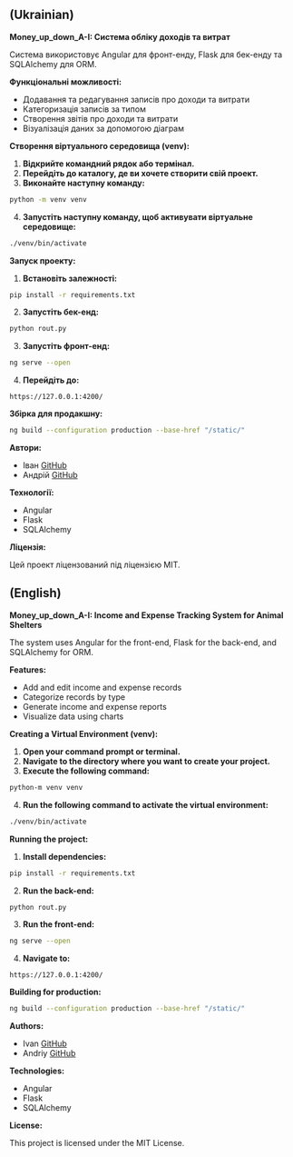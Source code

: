 ## (Ukrainian)

**Money_up_down_A-I: Система обліку доходів та витрат**

Система використовує Angular для фронт-енду, Flask для бек-енду та SQLAlchemy для ORM.

**Функціональні можливості:**

* Додавання та редагування записів про доходи та витрати
* Категоризація записів за типом
* Створення звітів про доходи та витрати
* Візуалізація даних за допомогою діаграм

**Створення віртуального середовища (venv):**

1. **Відкрийте командний рядок або термінал.**
2. **Перейдіть до каталогу, де ви хочете створити свій проект.**
3. **Виконайте наступну команду:**

```bash
python -m venv venv
```

4. **Запустіть наступну команду, щоб активувати віртуальне середовище:**

```bash
./venv/bin/activate
```

**Запуск проекту:**

1. **Встановіть залежності:**

```bash
pip install -r requirements.txt
```

2. **Запустіть бек-енд:**

```bash
python rout.py
```

3. **Запустіть фронт-енд:**

```bash
ng serve --open
```

4. **Перейдіть до:**

```
https://127.0.0.1:4200/
```

**Збірка для продакшну:**

```bash
ng build --configuration production --base-href "/static/"
```

**Автори:**

* Іван [GitHub](https://github.com/uni123234)
* Андрій [GitHub](https://github.com/Vano0928)

**Технології:**

* Angular
* Flask
* SQLAlchemy

**Ліцензія:**

Цей проект ліцензований під ліцензією MIT.


## (English)

**Money_up_down_A-I: Income and Expense Tracking System for Animal Shelters**

The system uses Angular for the front-end, Flask for the back-end, and SQLAlchemy for ORM.

**Features:**

* Add and edit income and expense records
* Categorize records by type
* Generate income and expense reports
* Visualize data using charts

**Creating a Virtual Environment (venv):**

1. **Open your command prompt or terminal.**
2. **Navigate to the directory where you want to create your project.**
3. **Execute the following command:**

```bash
python-m venv venv
```

4. **Run the following command to activate the virtual environment:**

```bash
./venv/bin/activate
```

**Running the project:**

1. **Install dependencies:**

```bash
pip install -r requirements.txt
```

2. **Run the back-end:**

```bash
python rout.py
```

3. **Run the front-end:**

```bash
ng serve --open
```

4. **Navigate to:**

```
https://127.0.0.1:4200/
```

**Building for production:**

```bash
ng build --configuration production --base-href "/static/"
```

**Authors:**

* Ivan [GitHub](https://github.com/uni123234)
* Andriy [GitHub](https://github.com/Vano0928)

**Technologies:**

* Angular
* Flask
* SQLAlchemy

**License:**

This project is licensed under the MIT License.


